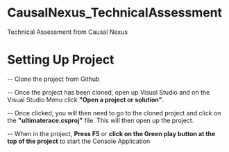 # CausalNexus_TechnicalAssessment
Technical Assessment from Causal Nexus

# Setting Up Project

-- Clone the project from Github

-- Once the project has been cloned, open up Visual Studio and on the Visual Studio Menu click **"Open a project or solution"**.

-- Once clicked, you will then need to go to the cloned project and click on the **"ultimaterace.csproj"** file. This will then open up the project.

-- When in the project, **Press F5** or **click on the Green play button at the top of the project** to start the Console Application
